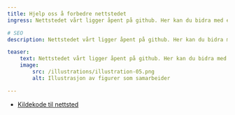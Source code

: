 ```yaml
---
title: Hjelp oss å forbedre nettstedet
ingress: Nettstedet vårt ligger åpent på github. Her kan du bidra med endringer på tekst, kode eller ny funksjonalitet.

# SEO
description: Nettstedet vårt ligger åpent på github. Her kan du bidra med endringer på tekst, kode eller ny funksjonalitet.

teaser: 
    text: Nettstedet vårt ligger åpent på github. Her kan du bidra med endringer på tekst, kode eller ny funksjonalitet.
    image:
        src: /illustrations/illustration-05.png
        alt: Illustrasjon av figurer som samarbeider

---
```


- [Kildekode til nettsted](https://github.com/felleslosninger/minid.digdir.no)